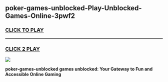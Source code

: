 
## poker-games-unblocked-Play-Unblocked-Games-Online-3pwf2
<h3>
<a href="https://premium76.site?title=poker-games-unblocked&ref=25A">CLICK TO PLAY</a></h3>
<hr>

<h3>
<a href="https://premium76.site?title=poker-games-unblocked&ref=25A">CLICK 2 PLAY</a>
  
</h3>

<a href="https://premium76.site?title=poker-games-unblocked&ref=25A"><img src="https://clearcache.store/games.png"></a>


**poker-games-unblocked games unblocked: Your Gateway to Fun and Accessible Online Gaming**
